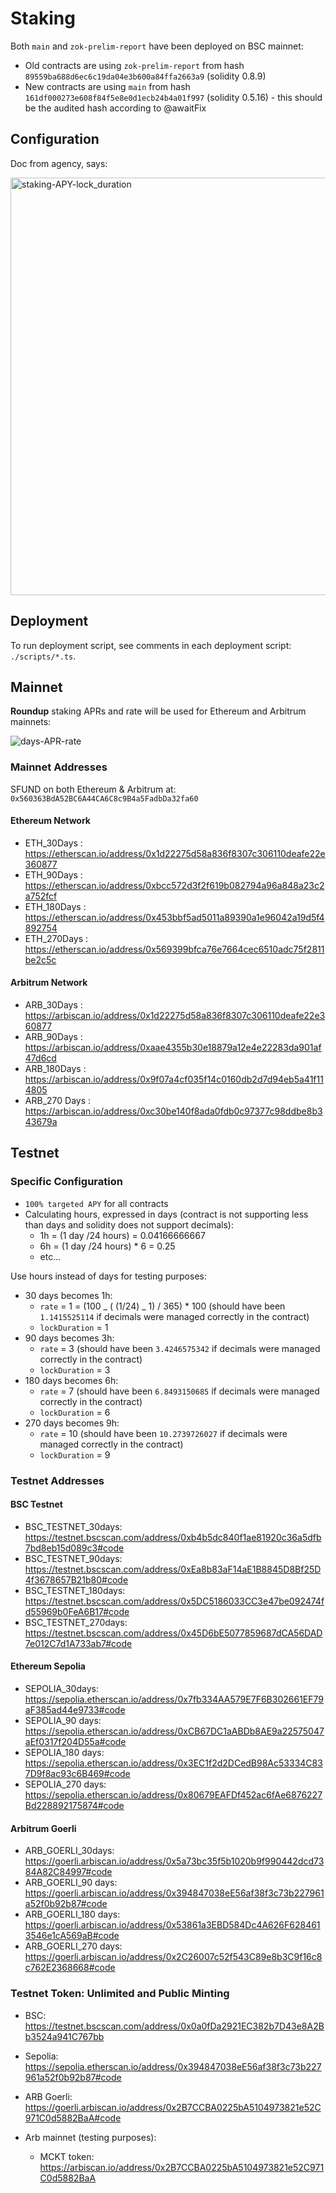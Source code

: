 # Staking

Both `main` and `zok-prelim-report` have been deployed on BSC mainnet:

- Old contracts are using `zok-prelim-report` from hash `89559ba688d6ec6c19da04e3b600a84ffa2663a9` (solidity 0.8.9)
- New contracts are using `main` from hash `161df000273e608f84f5e8e0d1ecb24b4a01f997` (solidity 0.5.16) - this should be the audited hash according to @awaitFix

## Configuration

Doc from agency, says:

<img width="668" alt="staking-APY-lock_duration" src="https://github.com/Seedifyfund/Locked-Staking/assets/37904797/fa608eef-b21b-4674-a350-0d728c1ffc09">

## Deployment

To run deployment script, see comments in each deployment script: `./scripts/*.ts`.

## Mainnet

**Roundup** staking APRs and rate will be used for Ethereum and Arbitrum mainnets:

![days-APR-rate](https://github.com/Seedifyfund/Locked-Staking/assets/37904797/dca05685-a747-4ee7-8cf0-0b0b95c81839)

### Mainnet Addresses

SFUND on both Ethereum & Arbitrum at: `0x560363BdA52BC6A44CA6C8c9B4a5FadbDa32fa60`

#### Ethereum Network

- ETH_30Days : https://etherscan.io/address/0x1d22275d58a836f8307c306110deafe22e360877
- ETH_90Days : https://etherscan.io/address/0xbcc572d3f2f619b082794a96a848a23c2a752fcf
- ETH_180Days : https://etherscan.io/address/0x453bbf5ad5011a89390a1e96042a19d5f4892754
- ETH_270Days : https://etherscan.io/address/0x569399bfca76e7664cec6510adc75f2811be2c5c

#### Arbitrum Network

- ARB_30Days : https://arbiscan.io/address/0x1d22275d58a836f8307c306110deafe22e360877
- ARB_90Days : https://arbiscan.io/address/0xaae4355b30e18879a12e4e22283da901af47d6cd
- ARB_180Days : https://arbiscan.io/address/0x9f07a4cf035f14c0160db2d7d94eb5a41f114805
- ARB_270 Days : https://arbiscan.io/address/0xc30be140f8ada0fdb0c97377c98ddbe8b343679a

## Testnet

### Specific Configuration

- `100% targeted APY` for all contracts
- Calculating hours, expressed in days (contract is not supporting less than days and solidity does not support decimals):
  - 1h = (1 day /24 hours) = 0.04166666667
  - 6h = (1 day /24 hours) \* 6 = 0.25
  - etc...

Use hours instead of days for testing purposes:

- 30 days becomes 1h:
  - `rate` = 1 = (100 _ ( (1/24) _ 1) / 365) \* 100 (should have been `1.1415525114` if decimals were managed correctly in the contract)
  - `lockDuration` = 1
- 90 days becomes 3h:
  - `rate` = 3 (should have been `3.4246575342` if decimals were managed correctly in the contract)
  - `lockDuration` = 3
- 180 days becomes 6h:
  - `rate` = 7 (should have been `6.8493150685` if decimals were managed correctly in the contract)
  - `lockDuration` = 6
- 270 days becomes 9h:
  - `rate` = 10 (should have been `10.2739726027` if decimals were managed correctly in the contract)
  - `lockDuration` = 9

### Testnet Addresses

#### BSC Testnet

- BSC_TESTNET_30days: https://testnet.bscscan.com/address/0xb4b5dc840f1ae81920c36a5dfb7bd8eb15d089c3#code
- BSC_TESTNET_90days: https://testnet.bscscan.com/address/0xEa8b83aF14aE1B8845D8Bf25D4f3678657B21b80#code
- BSC_TESTNET_180days: https://testnet.bscscan.com/address/0x5DC5186033CC3e47be092474fd55969b0FeA6B17#code
- BSC_TESTNET_270days: https://testnet.bscscan.com/address/0x45D6bE5077859687dCA56DAD7e012C7d1A733ab7#code

#### Ethereum Sepolia

- SEPOLIA_30days: https://sepolia.etherscan.io/address/0x7fb334AA579E7F6B302661EF79aF385ad44e9733#code
- SEPOLIA_90 days: https://sepolia.etherscan.io/address/0xCB67DC1aABDb8AE9a22575047aEf0317f204D55a#code
- SEPOLIA_180 days: https://sepolia.etherscan.io/address/0x3EC1f2d2DCedB98Ac53334C837D9f8ac93c6B469#code
- SEPOLIA_270 days: https://sepolia.etherscan.io/address/0x80679EAFDf452ac6fAe6876227Bd228892175874#code

#### Arbitrum Goerli

- ARB_GOERLI_30days: https://goerli.arbiscan.io/address/0x5a73bc35f5b1020b9f990442dcd7384A82C84997#code
- ARB_GOERLI_90 days: https://goerli.arbiscan.io/address/0x394847038eE56af38f3c73b227961a52f0b92b87#code
- ARB_GOERLI_180 days: https://goerli.arbiscan.io/address/0x53861a3EBD584Dc4A626F6284613546e1cA569aB#code
- ARB_GOERLI_270 days: https://goerli.arbiscan.io/address/0x2C26007c52f543C89e8b3C9f16c8c762E2368668#code

### Testnet Token: Unlimited and Public Minting

- BSC: https://testnet.bscscan.com/address/0x0a0fDa2921EC382b7D43e8A2Bb3524a941C767bb
- Sepolia: https://sepolia.etherscan.io/address/0x394847038eE56af38f3c73b227961a52f0b92b87#code
- ARB Goerli: https://goerli.arbiscan.io/address/0x2B7CCBA0225bA5104973821e52C971C0d5882BaA#code

- Arb mainnet (testing purposes):
  - MCKT token: https://arbiscan.io/address/0x2B7CCBA0225bA5104973821e52C971C0d5882BaA

